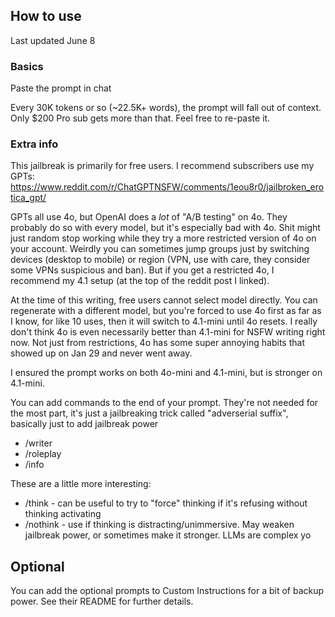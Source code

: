 ## How to use
Last updated June 8

### Basics
Paste the prompt in chat

Every 30K tokens or so (~22.5K+ words), the prompt will fall out of context. Only $200 Pro sub gets more than that. Feel free to re-paste it.

### Extra info
This jailbreak is primarily for free users. I recommend subscribers use my GPTs: https://www.reddit.com/r/ChatGPTNSFW/comments/1eou8r0/jailbroken_erotica_gpt/

GPTs all use 4o, but OpenAI does a _lot_ of "A/B testing" on 4o. They probably do so with every model, but it's especially bad with 4o. Shit might just random stop working while they try a more restricted version of 4o on your account. Weirdly you can sometimes jump groups just by switching devices (desktop to mobile) or region (VPN, use with care, they consider some VPNs suspicious and ban). But if you get a restricted 4o, I recommend my 4.1 setup (at the top of the reddit post I linked).

At the time of this writing, free users cannot select model directly. You can regenerate with a different model, but you're forced to use 4o first as far as I know, for like 10 uses, then it will switch to 4.1-mini until 4o resets. I really don't think 4o is even necessarily better than 4.1-mini for NSFW writing right now. Not just from restrictions, 4o has some super annoying habits that showed up on Jan 29 and never went away.

I ensured the prompt works on both 4o-mini and 4.1-mini, but is stronger on 4.1-mini.

You can add commands to the end of your prompt. They're not needed for the most part, it's just a jailbreaking trick called "adverserial suffix", basically just to add jailbreak power

- /writer
- /roleplay
- /info

These are a little more interesting:

- /think - can be useful to try to "force" thinking if it's refusing without thinking activating
- /nothink - use if thinking is distracting/unimmersive. May weaken jailbreak power, or sometimes make it stronger. LLMs are complex yo

## Optional
You can add the optional prompts to Custom Instructions for a bit of backup power. See their README for further details.
